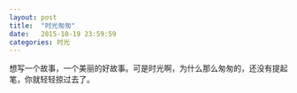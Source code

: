 ```yaml
---
layout: post
title:  "时光匆匆"
date:   2015-10-19 23:59:59
categories: 时光
---
```


想写一个故事，一个美丽的好故事。可是时光啊，为什么那么匆匆的，还没有提起笔，你就轻轻掠过去了。
